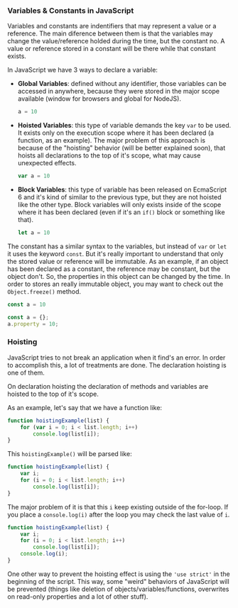 ### Variables & Constants in JavaScript

Variables and constants are indentifiers that may represent a value or a reference. The main diference between them is that the variables may change the value/reference holded during the time, but the constant no. A value or reference stored in a constant will be there while that constant exists.

In JavaScript we have 3 ways to declare a variable:
- **Global Variables**: defined without any identifier, those variables can be accessed in anywhere, because they were stored in the major scope available (window for browsers and global for NodeJS).

    ```javascript
    a = 10
    ```

- **Hoisted Variables**: this type of variable demands the key ```var``` to be used. It exists only on the execution scope where it has been declared (a function, as an example). The major problem of this approach is because of the "hoisting" behavior (will be better explained soon), that hoists all declarations to the top of it's scope, what may cause unexpected effects.

    ```javascript
    var a = 10
    ```

- **Block Variables**: this type of variable has been released on EcmaScript 6 and it's kind of similar to the previous type, but they are not hoisted like the other type. Block variables will only exists inside of the scope where it has been declared (even if it's an ```if()``` block or something like that).
    
    ```javascript
    let a = 10
    ```

The constant has a similar syntax to the variables, but instead of ```var``` or ```let``` it uses the keyword ```const```. But it's really important to understand that only the stored value or reference will be immutable. As an example, if an object has been declared as a constant, the reference may be constant, but the object don't. So, the properties in this object can be changed by the time. In order to stores an really immutable object, you may want to check out the ```Object.freeze()``` method.


```javascript
const a = 10
```
            

```javascript
const a = {};
a.property = 10;
```

### Hoisting

JavaScript tries to not break an application when it find's an error. In order to accomplish this, a lot of treatments are done. The declaration hoisting is one of them.

On declaration hoisting the declaration of methods and variables are hoisted to the top of it's scope.

As an example, let's say that we have a function like:

```javascript
function hoistingExample(list) {
    for (var i = 0; i < list.length; i++)
        console.log(list[i]);
}
```
This ```hoistingExample()``` will be parsed like:

```javascript
function hoistingExample(list) {
    var i;
    for (i = 0; i < list.length; i++)
        console.log(list[i]);
}
```

The major problem of it is that this ```i``` keep existing outside of the for-loop. If you place a ```console.log(i)``` after the loop you may check the last value of ```i```.

```javascript
function hoistingExample(list) {
    var i;
    for (i = 0; i < list.length; i++)
        console.log(list[i]);
    console.log(i);
}
```

One other way to prevent the hoisting effect is using the ```'use strict'``` in the beginning of the script. This way, some "weird" behaviors of JavaScript will be prevented (things like deletion of objects/variables/functions, overwrites on read-only properties and a lot of other stuff).